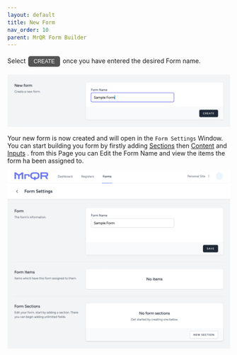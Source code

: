 ```yaml
---
layout: default
title: New Form
nav_order: 10
parent: MrQR Form Builder
---
```

<html>
<head>
<style>
.button {
  padding: 5px 12px;
  text-align: center;
  text-decoration: none;
  display: inline-block;
  font-size: 12px;
  margin: 4px 2px;
  cursor: pointer; }
.button1 {background-color: #555555;} /* Black */
.button2 {background-color: white;}
.button1 {color: white;}
.button2 {color: black;}
.button1 {border: none;}
.button2 {border: 1px solid grey}
.button1 {border-radius: 5px;}
.button2 {border-radius: 5px;}
</style>
</head>
</html>

Select <button class="button button1">CREATE</button> once you have entered the desired Form name.

![MrQR Form Builder](/assets/images/Forms/MrQR_Form_Create_New.png "Create Form")

Your new form is now created and will open in the `Form Settings` Window. You can start building you form by firstly adding 
[Sections](https://docs.mrqr.me/FormBuilder/Section) 
then 
[Content](https://docs.mrqr.me/FormBuilder/Content)
 and 
[Inputs](https://docs.mrqr.me/FormBuilder/Data_Inputs)
.
from this Page you can Edit the Form Name and view the items the form ha been assigned to.

![MrQR Form Builder](/assets/images/Forms/MrQR_Form_New_Form_Menu.png "New Form Page")
